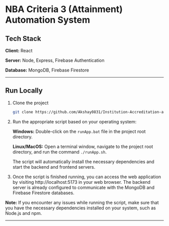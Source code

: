 # NBA Criteria 3 (Attainment) Automation System

## Tech Stack

**Client:** React

**Server:** Node, Express, Firebase Authentication

**Database:** MongoDB, Firebase Firestore

---

## Run Locally

1. Clone the project

   ```bash
   git clone https://github.com/Akshay0831/Institution-Accreditation-and-Automation-System.git

2. Run the appropriate script based on your operating system:

   **Windows:** Double-click on the `runApp.bat` file in the project root directory.

   **Linux/MacOS:** Open a terminal window, navigate to the project root directory, and run the command `./runApp.sh`.

   The script will automatically install the necessary dependencies and start the backend and frontend servers.

3. Once the script is finished running, you can access the web application by visiting http://localhost:5173 in your web browser. The backend server is already configured to communicate with the MongoDB and Firebase Firestore databases.

**Note:** If you encounter any issues while running the script, make sure that you have the necessary dependencies installed on your system, such as Node.js and npm.

---